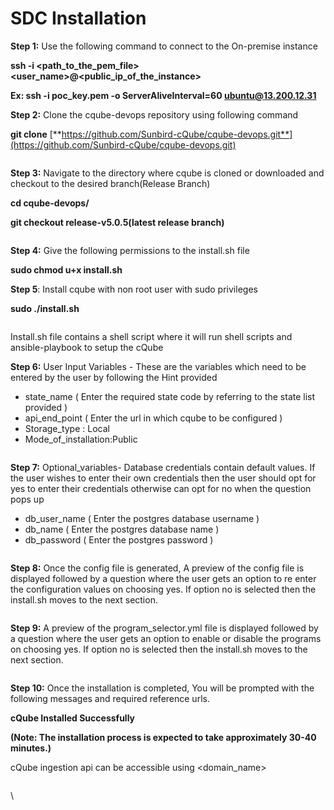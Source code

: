 # SDC Installation

**Step 1:** Use the following command to connect to the On-premise instance

&#x20;     **ssh -i \<path\_to\_the\_pem\_file> \<user\_name>@\<public\_ip\_of\_the\_instance>**

&#x20;      **Ex: ssh -i poc\_key.pem -o ServerAliveInterval=60 ubuntu@13.200.12.31**&#x20;

**Step 2:** Clone the cqube-devops repository using following command

&#x20;        **git clone** [**https://github.com/Sunbird-cQube/cqube-devops.git**](https://github.com/Sunbird-cQube/cqube-devops.git)    &#x20;

<figure><img src="https://lh4.googleusercontent.com/LVrcmhInvNGnFXBZ2ZRHWZMqBGRqCX9DKsXteWhbRmV6X6EPDDo7TDOnwyDKjgahfIVWnnqsrXZ31AXnc5HOpDgcZEKdaBQN64bli_8wbM4xHZxmICUKdKIsXIkfqYGiXvE70Ryxtvnv0sttt0KbQnQ" alt=""><figcaption></figcaption></figure>

**Step 3:** Navigate to the directory where cqube is cloned or downloaded and checkout to the desired branch(Release Branch)

&#x20;                  **cd cqube-devops/**&#x20;

&#x20;                    **git checkout release-v5.0.5(latest release branch)**

<figure><img src="https://lh4.googleusercontent.com/qGnkWolEPHARu8cx0EFfpfyErug71YUFL6BzcboIVFdeKbZcrnnGtPJX3K4bRWTOJ9z3_LqR7LG5UWaVd3FkBcAuQA4Op8v_SW7DhsKL3Mk06TrIHX3zR0hRfgUTOKqUtSag5H01zkoK7kTIRMJ-ZPo" alt=""><figcaption></figcaption></figure>

**Step 4:** Give the following permissions to the install.sh file

&#x20;                 **sudo chmod u+x install.sh**

**Step 5**: Install cqube with non root user with sudo privileges

&#x20;                **sudo ./install.sh**

<figure><img src="https://lh3.googleusercontent.com/8-TCjndfNmhcIz0VcBUThl0Tt7D0eabbgLg6BFNZBLP1PDysbYUIjQXbkE7S2COFUfCg-qrD7MkZIzGITkzEQcYrzqSmrHudpWKKLFU62AdAKOiP_of_DII9H4keBrEZKyRYY-ihPNf2KA1Dcmm-d_Y" alt=""><figcaption></figcaption></figure>

Install.sh file contains a shell script where it will run shell scripts and ansible-playbook to setup the cQube

**Step 6:** User Input Variables - These are the variables which need to be entered by the user by following the Hint provided

* state\_name ( Enter the required state code by referring to the state list provided )
* api\_end\_point ( Enter the url in which cqube to be configured )
* Storage\_type : Local
* Mode\_of\_installation:Public

<figure><img src="https://lh4.googleusercontent.com/d58hbAaNpvDKOPouLI5bvLkM-2ZrqiKBsHOT5tXqVWta_lcI45p4QJ0UkdTv416tGw9VBTqz1GoIFgXqe8W4QJ2UetHRmhwbD0NmJfhIuu02TwC7ek-4VFx_0-SKcn7xlgR7syoWuoAGKDPq90PhV7c" alt=""><figcaption></figcaption></figure>

**Step 7:** Optional\_variables- Database credentials contain default values. If the user wishes to enter their own credentials then the user should opt for yes to enter their credentials otherwise can opt for no when the question pops up

* db\_user\_name ( Enter the postgres database username )&#x20;
* db\_name ( Enter the postgres database name )
* db\_password ( Enter the postgres password )

<figure><img src="https://lh5.googleusercontent.com/PQSTfzWT0BPjtTe72EuCIiDxpO10S6XPn7Mv66t30yyuerrjWb4B9oUMtojPUjyeAwakZgOxQLpnY0VkHJN4i1g7BOWjYBh3C5EZXafu16YSZtbdUnTfh4mbdpCna0JuWBpbVPJUUU_Y_dtL6Bf6xUY" alt=""><figcaption></figcaption></figure>

**Step 8:** Once the config file is generated, A preview of the config file is displayed followed by a question where the user gets an option to re enter the configuration values on choosing yes. If option no is selected then the install.sh moves to the next section.

<figure><img src="https://lh4.googleusercontent.com/xIyf4G-HwzWAB0L9y-sFwH1s7jfXnoQB9G0oSRbVjlUNvzLh2QdlKY9W6dgeKcRocoL4koqk1nLBEwU7OGQV4ui1mpK6_l-9xDtk85UuL6Md6cRmiogUjfeJW02FF5abNuKvUwYqSLydl7uVeFXgXa0" alt=""><figcaption></figcaption></figure>

**Step 9:**  A preview of the program\_selector.yml file is displayed followed by a question where the user gets an option to enable or disable the programs on choosing yes. If option no is selected then the install.sh moves to the next section.

<figure><img src="https://lh5.googleusercontent.com/84BynE9o-c4gHYwC5w_2GjkzCI1KxO1IrgVCK5cz_x6px4cweNM5kpFvGk9NC2Hca1lXUh9lmiedor9d8uCs6Np9VDAIPhOcU6bet29Cd6aCjh_jNNU7P9_aAOcAUcHV8Ua9rmrcwSuGF065hW6Ei2U" alt=""><figcaption></figcaption></figure>

**Step 10:** Once the installation is completed, You will be prompted with the following messages and required reference urls.

&#x20;              **cQube Installed Successfully**

**(Note: The installation process is expected to take approximately 30-40 minutes.)**

cQube ingestion api can be accessible using \<domain\_name>

<figure><img src="https://lh4.googleusercontent.com/1u8Ey9_9IWWC4yycnYp1T5jrekIJxNIxy9yrvlx4vChVHIvHa97W1Em_dKuLb4yN9pQfA_Rd77oBO1HoEdq171JY7EoByfA2kESaifZG5dPtA_bgTHkcatjSiPp9lvruGSDrpVHBCzrm_FrlzPw3N4U" alt=""><figcaption></figcaption></figure>

\
